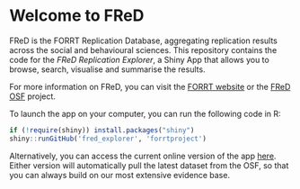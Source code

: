 # Welcome to FReD

FReD is the FORRT Replication Database, aggregating replication results across the social and behavioural sciences. This repository contains the code for the *FReD Replication Explorer*, a Shiny App that allows you to browse, search, visualise and summarise the results.

For more information on FReD, you can visit the [FORRT website](https://forrt.org/replication-hub/) or the [FReD OSF](https://osf.io/9r62x/) project.

To launch the app on your computer, you can run the following code in R:

```r
if (!require(shiny)) install.packages("shiny")
shiny::runGitHub('fred_explorer', 'forrtproject')
```

Alternatively, you can access the current online version of the app [here](https://metaanalyses.shinyapps.io/replicationdatabase/). Either version will automatically pull the latest dataset from the OSF, so that you can always build on our most extensive evidence base.
